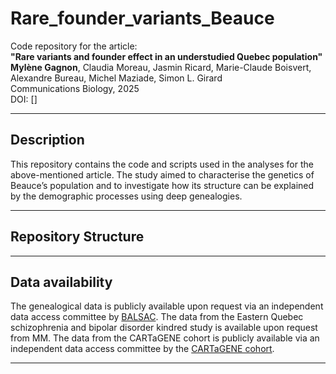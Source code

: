 # Rare_founder_variants_Beauce

Code repository for the article:  
**"Rare variants and founder effect in an understudied Quebec population"**  
**Mylène Gagnon**, Claudia Moreau, Jasmin Ricard, Marie-Claude Boisvert, Alexandre Bureau, Michel Maziade, Simon L. Girard  
Communications Biology, 2025  
DOI: []

---

## Description

This repository contains the code and scripts used in the analyses for the above-mentioned article. The study aimed to characterise the genetics of Beauce’s population and to investigate how its structure can be explained by the demographic processes using deep genealogies.

---

## Repository Structure

---

## Data availability

The genealogical data is publicly available upon request via an independent data access committee by [BALSAC](https://balsac.uqac.ca/acces-donnees/). The data from the Eastern Quebec schizophrenia and bipolar disorder kindred study is available upon request from MM. The data from the CARTaGENE cohort is publicly available via an independent data access committee by the [CARTaGENE cohort](https://cartagene.qc.ca/en/researchers/access-request.html). 

---
